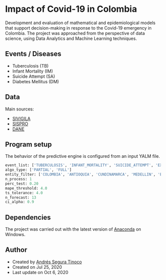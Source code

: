 # Impact of Covid-19 in Colombia
Development and evaluation of mathematical and epidemiological models that support decision-making in response to the Covid-19 emergency in Colombia. The project was approached from the perspective of data science, using Data Analytics and Machine Learning techniques.

## Events / Diseases
- Tuberculosis (TB)
- Infant Mortality (IM)
- Suicide Attempt (SA)
- Diabetes Mellitus (DM)

## Data
Main sources:
- <a href="https://www.ins.gov.co/Direcciones/Vigilancia/Paginas/SIVIGILA.aspx" target="_blank">SIVIGILA</a>
- <a href="https://www.sispro.gov.co/Pages/Home.aspx" target="_blank">SISPRO</a>
- <a href="https://www.dane.gov.co/index.php/estadisticas-por-tema" target="_blank">DANE</a>

## Program setup
The behavior of the predictive engine is configured from an input YALM file.

```python
event_list: ['TUBERCULOSIS', 'INFANT_MORTALITY', 'SUICIDE_ATTEMPT', 'EXT_MATERNAL_MORBIDITY']
algo_type: ['PARTIAL', 'FULL']
entity_filter: ['COLOMBIA', 'ANTIOQUIA', 'CUNDINAMARCA', 'MEDELLIN', 'BOGOTA DC', 'CALI', 'BARRANQUILLA', 'BOYACA']
n_process: 1
perc_test: 0.20
mape_threshold: 4.0
ts_tolerance: 4.0
n_forecast: 13
ci_alpha: 0.9
```

## Dependencies
The project was carried out with the latest version of <a href="https://www.anaconda.com/products/individual" target="_blank" >Anaconda</a> on Windows.

## Author
- Created by <a href="https://github.com/ansegura7">Andrés Segura Tinoco</a>
- Created on Jul 25, 2020
- Last update on Oct 6, 2020
